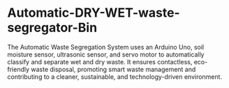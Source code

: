 # Automatic-DRY-WET-waste-segregator-Bin
The Automatic Waste Segregation System uses an Arduino Uno, soil moisture sensor, ultrasonic sensor, and servo motor to automatically classify and separate wet and dry waste. It ensures contactless, eco-friendly waste disposal, promoting smart waste management and contributing to a cleaner, sustainable, and technology-driven environment.
